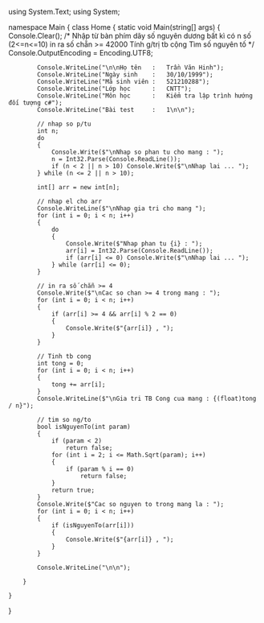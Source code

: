 ﻿using System.Text;
using System;

namespace Main
{
    class Home
    {
        static void Main(string[] args)
        {
            Console.Clear();
            /*
            Nhập từ bàn phím dãy số nguyên dương bất kì có n số (2<=n<=10) 
            in ra số chẵn >= 42000
            Tính g/trị tb cộng 
            Tìm số nguyên tố
            */
            Console.OutputEncoding = Encoding.UTF8;

            Console.WriteLine("\n\nHọ tên   :   Trần Văn Hinh");
            Console.WriteLine("Ngày sinh    :   30/10/1999");
            Console.WriteLine("Mã sinh viên :   521210288");
            Console.WriteLine("Lớp học      :   CNTT");
            Console.WriteLine("Môn học      :   Kiểm tra lập trình hướng đối tượng c#");
            Console.WriteLine("Bài test     :   1\n\n");

            // nhap so p/tu
            int n;
            do
            {
                Console.Write($"\nNhap so phan tu cho mang : ");
                n = Int32.Parse(Console.ReadLine());
                if (n < 2 || n > 10) Console.Write($"\nNhap lai ... ");
            } while (n <= 2 || n > 10);

            int[] arr = new int[n];

            // nhap el cho arr
            Console.WriteLine($"\nNhap gia tri cho mang ");
            for (int i = 0; i < n; i++)
            {
                do
                {
                    Console.Write($"Nhap phan tu {i} : ");
                    arr[i] = Int32.Parse(Console.ReadLine());
                    if (arr[i] <= 0) Console.Write($"\nNhap lai ... ");
                } while (arr[i] <= 0);
            }

            // in ra số chẵn >= 4
            Console.Write($"\nCac so chan >= 4 trong mang : ");
            for (int i = 0; i < n; i++)
            {
                if (arr[i] >= 4 && arr[i] % 2 == 0)
                {
                    Console.Write($"{arr[i]} , ");
                }
            }

            // Tinh tb cong
            int tong = 0;
            for (int i = 0; i < n; i++)
            {
                tong += arr[i];
            }
            Console.WriteLine($"\nGia tri TB Cong cua mang : {(float)tong / n}");

            // tim so ng/to
            bool isNguyenTo(int param)
            {
                if (param < 2)
                    return false;
                for (int i = 2; i <= Math.Sqrt(param); i++)
                {
                    if (param % i == 0)
                        return false;
                }
                return true;
            }
            Console.Write($"Cac so nguyen to trong mang la : ");
            for (int i = 0; i < n; i++)
            {
                if (isNguyenTo(arr[i]))
                {
                    Console.Write($"{arr[i]} , ");
                }
            }
            
            Console.WriteLine("\n\n");
            
        }

    }
}

